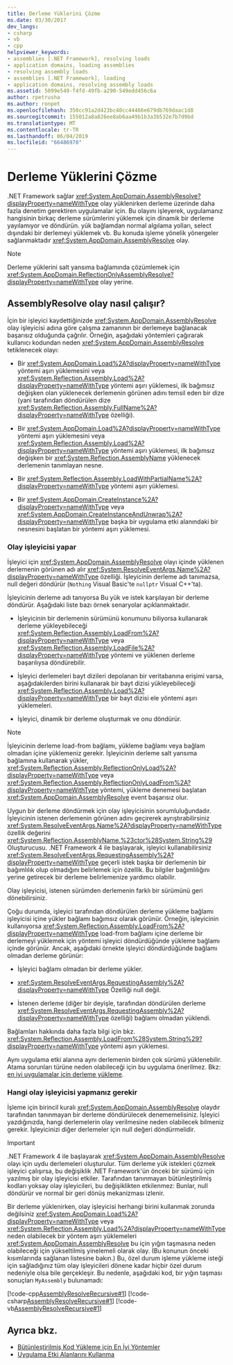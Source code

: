 ```yaml
---
title: Derleme Yüklerini Çözme
ms.date: 03/30/2017
dev_langs:
- csharp
- vb
- cpp
helpviewer_keywords:
- assemblies [.NET Framework], resolving loads
- application domains, loading assemblies
- resolving assembly loads
- assemblies [.NET Framework], loading
- application domains, resolving assembly loads
ms.assetid: 5099e549-f4fd-49fb-a290-549edd456c6a
author: rpetrusha
ms.author: ronpet
ms.openlocfilehash: 350cc91a2d423bc40cc44466e679db769daac1d8
ms.sourcegitcommit: 155012a8a826ee8ab6aa49b1b3a3b532e7b7d9bd
ms.translationtype: MT
ms.contentlocale: tr-TR
ms.lasthandoff: 06/04/2019
ms.locfileid: "66486978"
---
```

# <a name="resolving-assembly-loads"></a>Derleme Yüklerini Çözme
.NET Framework sağlar <xref:System.AppDomain.AssemblyResolve?displayProperty=nameWithType> olay yüklenirken derleme üzerinde daha fazla denetim gerektiren uygulamalar için. Bu olayını işleyerek, uygulamanız hangisinin birkaç derleme sürümlerini yüklemek için dinamik bir derleme yayılamıyor ve döndürün. yük bağlamdan normal algılama yolları, select dışındaki bir derlemeyi yüklemek vb. Bu konuda işleme yönelik yönergeler sağlanmaktadır <xref:System.AppDomain.AssemblyResolve> olay.  
  
> [!NOTE]
>  Derleme yüklerini salt yansıma bağlamında çözümlemek için <xref:System.AppDomain.ReflectionOnlyAssemblyResolve?displayProperty=nameWithType> olay yerine.  
  
## <a name="how-the-assemblyresolve-event-works"></a>AssemblyResolve olay nasıl çalışır?  
 İçin bir işleyici kaydettiğinizde <xref:System.AppDomain.AssemblyResolve> olay işleyicisi adına göre çalışma zamanının bir derlemeye bağlanacak başarısız olduğunda çağrılır. Örneğin, aşağıdaki yöntemleri çağırarak kullanıcı kodundan neden <xref:System.AppDomain.AssemblyResolve> tetiklenecek olayı:  
  
- Bir <xref:System.AppDomain.Load%2A?displayProperty=nameWithType> yöntemi aşırı yüklemesini veya <xref:System.Reflection.Assembly.Load%2A?displayProperty=nameWithType> yöntemi aşırı yüklemesi, ilk bağımsız değişken olan yüklenecek derlemenin görünen adını temsil eden bir dize (yani tarafından döndürülen dize <xref:System.Reflection.Assembly.FullName%2A?displayProperty=nameWithType> özelliği).  
  
- Bir <xref:System.AppDomain.Load%2A?displayProperty=nameWithType> yöntemi aşırı yüklemesini veya <xref:System.Reflection.Assembly.Load%2A?displayProperty=nameWithType> yöntemi aşırı yüklemesi, ilk bağımsız değişken bir <xref:System.Reflection.AssemblyName> yüklenecek derlemenin tanımlayan nesne.  
  
- Bir <xref:System.Reflection.Assembly.LoadWithPartialName%2A?displayProperty=nameWithType> yöntemi aşırı yüklemesi.  
  
- Bir <xref:System.AppDomain.CreateInstance%2A?displayProperty=nameWithType> veya <xref:System.AppDomain.CreateInstanceAndUnwrap%2A?displayProperty=nameWithType> başka bir uygulama etki alanındaki bir nesnesini başlatan bir yöntemi aşırı yüklemesi.  
  
### <a name="what-the-event-handler-does"></a>Olay işleyicisi yapar  
 İşleyici için <xref:System.AppDomain.AssemblyResolve> olayı içinde yüklenen derlemenin görünen adı alır <xref:System.ResolveEventArgs.Name%2A?displayProperty=nameWithType> özelliği. İşleyicinin derleme adı tanımazsa, null değeri döndürür (`Nothing` Visual Basic'te `nullptr` Visual C++'ta).  
  
 İşleyicinin derleme adı tanıyorsa Bu yük ve istek karşılayan bir derleme döndürür. Aşağıdaki liste bazı örnek senaryolar açıklanmaktadır.  
  
- İşleyicinin bir derlemenin sürümünü konumunu biliyorsa kullanarak derleme yükleyebileceği <xref:System.Reflection.Assembly.LoadFrom%2A?displayProperty=nameWithType> veya <xref:System.Reflection.Assembly.LoadFile%2A?displayProperty=nameWithType> yöntemi ve yüklenen derleme başarılıysa döndürebilir.  
  
- İşleyici derlemeleri bayt dizileri depolanan bir veritabanına erişimi varsa, aşağıdakilerden birini kullanarak bir bayt dizisi yükleyebileceği <xref:System.Reflection.Assembly.Load%2A?displayProperty=nameWithType> bir bayt dizisi ele yöntemi aşırı yüklemeleri.  
  
- İşleyici, dinamik bir derleme oluşturmak ve onu döndürür.  
  
> [!NOTE]
>  İşleyicinin derleme load-from bağlamı, yükleme bağlamı veya bağlam olmadan içine yüklemeniz gerekir. İşleyicinin derleme salt yansıma bağlamına kullanarak yükler, <xref:System.Reflection.Assembly.ReflectionOnlyLoad%2A?displayProperty=nameWithType> veya <xref:System.Reflection.Assembly.ReflectionOnlyLoadFrom%2A?displayProperty=nameWithType> yöntemi, yükleme denemesi başlatan <xref:System.AppDomain.AssemblyResolve> event başarısız olur.  
  
 Uygun bir derleme döndürmek için olay işleyicisinin sorumluluğundadır. İşleyicinin istenen derlemenin görünen adını geçirerek ayrıştırabilirsiniz <xref:System.ResolveEventArgs.Name%2A?displayProperty=nameWithType> özellik değerini <xref:System.Reflection.AssemblyName.%23ctor%28System.String%29> Oluşturucusu. .NET Framework 4 ile başlayarak, işleyici kullanabilirsiniz <xref:System.ResolveEventArgs.RequestingAssembly%2A?displayProperty=nameWithType> geçerli istek başka bir derlemenin bir bağımlılık olup olmadığını belirlemek için özellik. Bu bilgiler bağımlılığını yerine getirecek bir derleme belirlemenize yardımcı olabilir.  
  
 Olay işleyicisi, istenen sürümden derlemenin farklı bir sürümünü geri dönebilirsiniz.  
  
 Çoğu durumda, işleyici tarafından döndürülen derleme yükleme bağlamı işleyicisi içine yükler bağlamı bağımsız olarak görünür. Örneğin, işleyicinin kullanıyorsa <xref:System.Reflection.Assembly.LoadFrom%2A?displayProperty=nameWithType> load-from bağlamı içine derleme bir derlemeyi yüklemek için yöntemi işleyici döndürdüğünde yükleme bağlamı içinde görünür. Ancak, aşağıdaki örnekte işleyici döndürdüğünde bağlamı olmadan derleme görünür:  
  
- İşleyici bağlamı olmadan bir derleme yükler.  
  
- <xref:System.ResolveEventArgs.RequestingAssembly%2A?displayProperty=nameWithType> Özelliği null değil.  
  
- İstenen derleme (diğer bir deyişle, tarafından döndürülen derleme <xref:System.ResolveEventArgs.RequestingAssembly%2A?displayProperty=nameWithType> özelliği) bağlamı olmadan yüklendi.  
  
 Bağlamları hakkında daha fazla bilgi için bkz. <xref:System.Reflection.Assembly.LoadFrom%28System.String%29?displayProperty=nameWithType> yöntemi aşırı yüklemesi.  
  
 Aynı uygulama etki alanına aynı derlemenin birden çok sürümü yüklenebilir. Atama sorunları türüne neden olabileceği için bu uygulama önerilmez. Bkz: [en iyi uygulamalar için derleme yükleme](../../../docs/framework/deployment/best-practices-for-assembly-loading.md).  
  
### <a name="what-the-event-handler-should-not-do"></a>Hangi olay işleyicisi yapmanız gerekir  
 İşleme için birincil kuralı <xref:System.AppDomain.AssemblyResolve> olaydır tarafından tanınmayan bir derleme döndürülecek denememelisiniz. İşleyici yazdığınızda, hangi derlemelerin olay verilmesine neden olabilecek bilmeniz gerekir. İşleyicinizi diğer derlemeler için null değeri döndürmelidir.  
  
> [!IMPORTANT]
>  .NET Framework 4 ile başlayarak <xref:System.AppDomain.AssemblyResolve> olayı için uydu derlemeleri oluşturulur. Tüm derleme yük istekleri çözmek işleyici çalışırsa, bu değişiklik .NET Framework'ün önceki bir sürümü için yazılmış bir olay işleyicisi etkiler. Tarafından tanınmayan bütünleştirilmiş kodları yoksay olay işleyicileri, bu değişiklikten etkilenmez: Bunlar, null döndürür ve normal bir geri dönüş mekanizması izlenir.  
  
 Bir derleme yüklenirken, olay işleyicisi herhangi birini kullanmak zorunda değilsiniz <xref:System.AppDomain.Load%2A?displayProperty=nameWithType> veya <xref:System.Reflection.Assembly.Load%2A?displayProperty=nameWithType> neden olabilecek bir yöntem aşırı yüklemeleri <xref:System.AppDomain.AssemblyResolve> bu için yığın taşmasına neden olabileceği için yükseltilmiş yinelemeli olarak olay. (Bu konunun önceki kısımlarında sağlanan listesine bakın.) Bu, özel durum işleme yükleme isteği için sağladığınız tüm olay işleyicileri dönene kadar hiçbir özel durum nedeniyle olsa bile gerçekleşir. Bu nedenle, aşağıdaki kod, bir yığın taşması sonuçları `MyAssembly` bulunamadı:  
  
 [!code-cpp[AssemblyResolveRecursive#1](../../../samples/snippets/cpp/VS_Snippets_CLR/assemblyresolverecursive/cpp/example.cpp#1)]
 [!code-csharp[AssemblyResolveRecursive#1](../../../samples/snippets/csharp/VS_Snippets_CLR/assemblyresolverecursive/cs/example.cs#1)]
 [!code-vb[AssemblyResolveRecursive#1](../../../samples/snippets/visualbasic/VS_Snippets_CLR/assemblyresolverecursive/vb/example.vb#1)]  
  
## <a name="see-also"></a>Ayrıca bkz.

- [Bütünleştirilmiş Kod Yükleme için En İyi Yöntemler](../../../docs/framework/deployment/best-practices-for-assembly-loading.md)
- [Uygulama Etki Alanlarını Kullanma](../../../docs/framework/app-domains/use.md)
